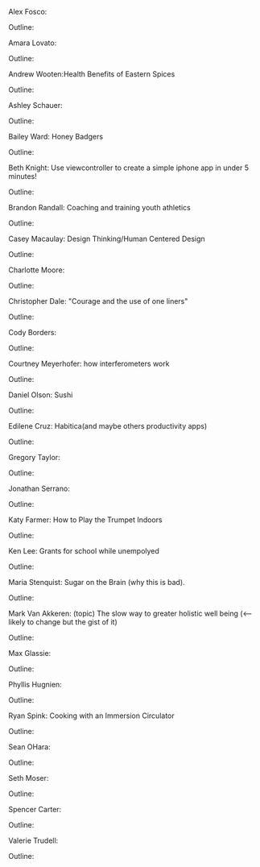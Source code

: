 Alex Fosco:

Outline:


Amara Lovato:

Outline:


Andrew Wooten:Health Benefits of Eastern Spices

Outline:



Ashley Schauer:

Outline:



Bailey Ward: Honey Badgers

Outline:



Beth Knight: Use viewcontroller to create a simple iphone app in under 5 minutes!

Outline: 




Brandon Randall: Coaching and training youth athletics

Outline:



Casey Macaulay: Design Thinking/Human Centered Design

Outline:



Charlotte Moore:

Outline:



Christopher Dale:   "Courage and the use of one liners"

Outline:



Cody Borders:

Outline:



Courtney Meyerhofer: how interferometers work

Outline:




Daniel Olson: Sushi

Outline:


Edilene Cruz: Habitica(and maybe others productivity apps)

Outline:



Gregory Taylor:

Outline:



Jonathan Serrano:

Outline:



Katy Farmer: How to Play the Trumpet Indoors

Outline:



Ken Lee: Grants for school while unempolyed

Outline: 



Maria Stenquist: Sugar on the Brain (why this is bad). 

Outline:



Mark Van Akkeren: (topic) The slow way to greater holistic well being (<-- likely to change but the gist of it) 

Outline: 



Max Glassie:

Outline:



Phyllis Hugnien:

Outline:



Ryan Spink: Cooking with an Immersion Circulator

Outline:



Sean OHara:

Outline:



Seth Moser:

Outline:



Spencer Carter:

Outline:



Valerie Trudell:

Outline:



